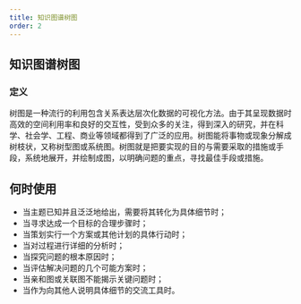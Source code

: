 ```yaml
---
title: 知识图谱树图
order: 2
---
```


## 知识图谱树图

### 定义

树图是一种流行的利用包含关系表达层次化数据的可视化方法。由于其呈现数据时高效的空间利用率和良好的交互性，受到众多的关注，得到深入的研究，并在科学、社会学、工程、商业等领域都得到了广泛的应用。树图能将事物或现象分解成树枝状，又称树型图或系统图。树图就是把要实现的目的与需要采取的措施或手段，系统地展开，并绘制成图，以明确问题的重点，寻找最佳手段或措施。

## 何时使用

- 当主题已知并且泛泛地给出，需要将其转化为具体细节时；
- 当寻求达成一个目标的合理步骤时；
- 当策划实行一个方案或其他计划的具体行动时；
- 当对过程进行详细的分析时；
- 当探究问题的根本原因时；
- 当评估解决问题的几个可能方案时；
- 当亲和图或关联图不能揭示关键问题时；
- 当作为向其他人说明具体细节的交流工具时。
